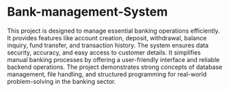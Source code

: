 # Bank-management-System
This project is designed to manage essential banking operations efficiently. It provides features like account creation, deposit, withdrawal, balance inquiry, fund transfer, and transaction history. The system ensures data security, accuracy, and easy access to customer details. It simplifies manual banking processes by offering a user-friendly interface and reliable backend operations. The project demonstrates strong concepts of database management, file handling, and structured programming for real-world problem-solving in the banking sector.

